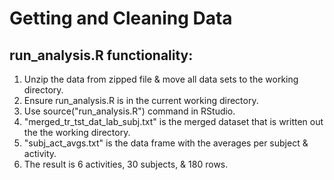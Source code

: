 # Getting and Cleaning Data
## run_analysis.R functionality:

1. Unzip the data from zipped file & move all data sets to the working directory.
2. Ensure run_analysis.R is in the current working directory.
3. Use source("run_analysis.R") command in RStudio.
4. "merged_tr_tst_dat_lab_subj.txt" is the merged dataset that is written out the the working directory.
5. "subj_act_avgs.txt" is the data frame with the averages per subject & activity.
6. The result is 6 activities, 30 subjects, & 180 rows. 